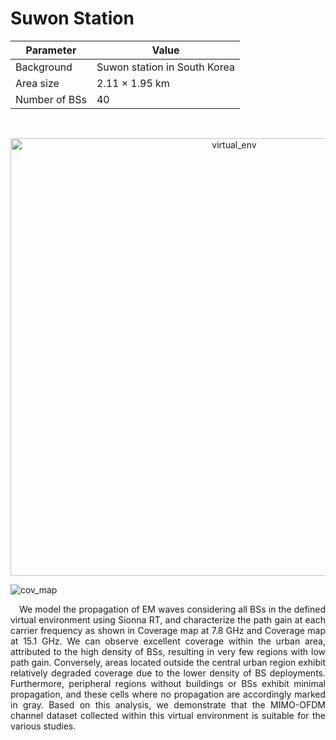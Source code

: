 # Suwon Station

| Parameter         | Value                         |
| ----------------- | ----------------------------- |
| Background        | Suwon station in South Korea  |
| Area size         | 2.11 × 1.95 km                |
| Number of BSs     | 40                            |
</br>

<p align="center">
  <img width="700" alt="virtual_env" src="https://github.com/user-attachments/assets/ed84ab6c-2a35-4701-9439-40f2c7aea7a4" />
</p>

![cov_map](https://github.com/user-attachments/assets/d543e491-af07-4fcb-9bad-8f2e666a9bab)

<p align="justify">
&emsp;We model the propagation of EM waves considering all BSs in the defined virtual environment using Sionna RT, and characterize the path gain at each carrier frequency as shown in Coverage map at 7.8 GHz and Coverage map at 15.1 GHz. We can observe excellent coverage within the urban area, attributed to the high density of BSs, resulting in very few regions with low path gain. Conversely, areas located outside the central urban region exhibit relatively degraded coverage due to the lower density of BS deployments. Furthermore, peripheral regions without buildings or BSs exhibit minimal propagation, and these cells where no propagation are accordingly marked in gray. Based on this analysis, we demonstrate that the MIMO-OFDM channel dataset collected within this virtual environment is suitable for the various studies.
</p>
